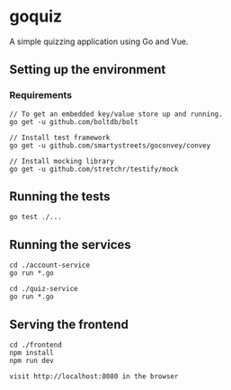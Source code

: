 # goquiz

A simple quizzing application using Go and Vue.

## Setting up the environment

### Requirements

```
// To get an embedded key/value store up and running.
go get -u github.com/boltdb/bolt

// Install test framework
go get -u github.com/smartystreets/goconvey/convey

// Install mocking library
go get -u github.com/stretchr/testify/mock
```

## Running the tests

```
go test ./...
```

## Running the services

```
cd ./account-service
go run *.go

cd ./quiz-service
go run *.go
```

## Serving the frontend

```
cd ./frontend
npm install
npm run dev

visit http://localhost:8080 in the browser
```
